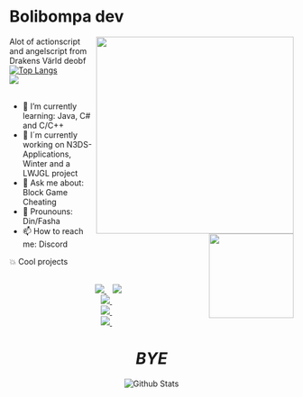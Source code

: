 

# Bolibompa dev #

<img align='right' src='https://github.com/pvpb0t/pvpb0t/blob/main/flux.png?raw=true' width='350"'>

Alot of actionscript and angelscript from Drakens Värld deobf<br>
[![Top Langs](https://github-readme-stats.vercel.app/api/top-langs/?username=pvpb0t&layout=compact&theme=tokyonight)](https://github.com/anuraghazra/github-readme-stats)<br>
![](https://komarev.com/ghpvc/?username=pvpb0t&color=blueviolet)<br>
<br>

<img align='right' src='https://github.com/Rishit-dagli/Rishit-dagli/blob/master/images/octocat-anime.gif' width='150"'>

- 🌱 I’m currently learning: Java, C# and C/C++
- 🔏 I´m currently working on N3DS-Applications, Winter and a LWJGL project
- 💬 Ask me about: Block Game Cheating
- :smiling_face_with_three_hearts: Prounouns: Din/Fasha
- 📫 How to reach me: Discord


<summary> 💥 Cool projects </summary>
<br>
<p align="center">
<a href="https://github.com/pvpb0t/Drakens-Varld-SOURCE">
<img src="https://github-readme-stats-defcon27.vercel.app/api/pin/?username=pvpb0t&repo=Drakens-Varld-SOURCE&show_owner=true&theme=react" />
</a>&ensp;
<a href=https://github.com/pvpb0t/SettingsSystem>
<img src="https://github-readme-stats-defcon27.vercel.app/api/pin/?username=pvpb0t&repo=SettingsSystem&show_owner=true&theme=react" />
</a><br>
<a href="https://github.com/pvpb0t/3DS-Homebrew-Buildable">
<img src="https://github-readme-stats-defcon27.vercel.app/api/pin/?username=pvpb0t&repo=3DS-Homebrew-Buildable&show_owner=true&theme=react" />
</a>&ensp;<br>
        <a href="https://github.com/pvpb0t/FriendSystem">
<img src="https://github-readme-stats-defcon27.vercel.app/api/pin/?username=pvpb0t&repo=FriendSystem&show_owner=true&theme=react" />
</a>&ensp;<br>
<a href="https://github.com/keatsoo/3ds-tic-tac-toe">
<img src="https://github-readme-stats-defcon27.vercel.app/api/pin/?username=keatsoo&repo=3ds-tic-tac-toe&show_owner=true&theme=react" />
</a>&ensp;
</p>

<h1 align='center'><i>BYE</i></h1>

<p align="center">
        <img src="https://raw.githubusercontent.com/bornmay/bornmay/Update/svg/Bottom.svg" alt="Github Stats" />
</p>
